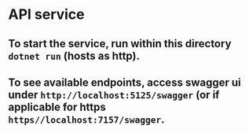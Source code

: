 # API service

## To start the service, run within this directory `dotnet run` (hosts as http).

## To see available endpoints, access swagger ui under `http://localhost:5125/swagger` (or if applicable for https `https//localhost:7157/swagger`.